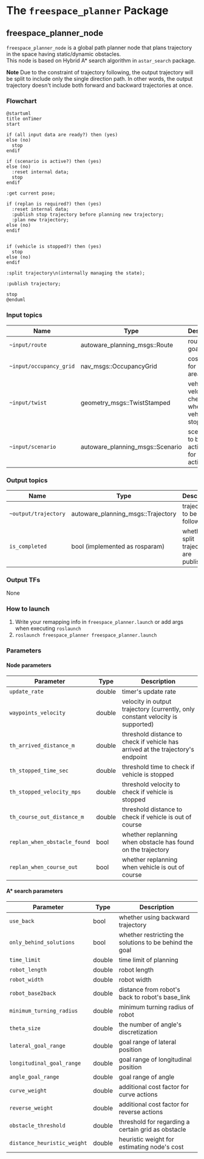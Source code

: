 # The `freespace_planner` Package

## freespace_planner_node

`freespace_planner_node` is a global path planner node that plans trajectory in the space having static/dynamic obstacles.  
This node is based on Hybrid A\* search algorithm in `astar_search` package.

**Note**
Due to the constraint of trajectory following, the output trajectory will be split to include only the single direction path.
In other words, the output trajectory doesn't include both forward and backward trajectories at once.

### Flowchart

```plantuml
@startuml
title onTimer
start

if (all input data are ready?) then (yes)
else (no)
  stop
endif

if (scenario is active?) then (yes)
else (no)
  :reset internal data;
  stop
endif

:get current pose;

if (replan is required?) then (yes)
  :reset internal data;
  :publish stop trajectory before planning new trajectory;
  :plan new trajectory;
else (no)
endif


if (vehicle is stopped?) then (yes)
  stop
else (no)
endif

:split trajectory\n(internally managing the state);

:publish trajectory;

stop
@enduml
```

### Input topics

| Name                    | Type                             | Description                                               |
| ----------------------- | -------------------------------- | --------------------------------------------------------- |
| `~input/route`          | autoware_planning_msgs::Route    | route and goal pose                                       |
| `~input/occupancy_grid` | nav_msgs::OccupancyGrid          | costmap, for drivable areas                               |
| `~input/twist`          | geometry_msgs::TwistStamped      | vehicle velocity, for checking whether vehicle is stopped |
| `~input/scenario`       | autoware_planning_msgs::Scenario | scenarios to be activated, for node activation            |

### Output topics

| Name                 | Type                               | Description                                |
| -------------------- | ---------------------------------- | ------------------------------------------ |
| `~output/trajectory` | autoware_planning_msgs::Trajectory | trajectory to be followed                  |
| `is_completed`       | bool (implemented as rosparam)     | whether all split trajectory are published |

### Output TFs

None

### How to launch

1. Write your remapping info in `freespace_planner.launch` or add args when executing `roslaunch`
2. `roslaunch freespace_planner freespace_planner.launch`

### Parameters

#### Node parameters

| Parameter                    | Type   | Description                                                                     |
| ---------------------------- | ------ | ------------------------------------------------------------------------------- |
| `update_rate`                | double | timer's update rate                                                             |
| `waypoints_velocity`         | double | velocity in output trajectory (currently, only constant velocity is supported)  |
| `th_arrived_distance_m`      | double | threshold distance to check if vehicle has arrived at the trajectory's endpoint |
| `th_stopped_time_sec`        | double | threshold time to check if vehicle is stopped                                   |
| `th_stopped_velocity_mps`    | double | threshold velocity to check if vehicle is stopped                               |
| `th_course_out_distance_m`   | double | threshold distance to check if vehicle is out of course                         |
| `replan_when_obstacle_found` | bool   | whether replanning when obstacle has found on the trajectory                    |
| `replan_when_course_out`     | bool   | whether replanning when vehicle is out of course                                |

#### A\* search parameters

| Parameter                   | Type   | Description                                             |
| --------------------------- | ------ | ------------------------------------------------------- |
| `use_back`                  | bool   | whether using backward trajectory                       |
| `only_behind_solutions`     | bool   | whether restricting the solutions to be behind the goal |
| `time_limit`                | double | time limit of planning                                  |
| `robot_length`              | double | robot length                                            |
| `robot_width`               | double | robot width                                             |
| `robot_base2back`           | double | distance from robot's back to robot's base_link         |
| `minimum_turning_radius`    | double | minimum turning radius of robot                         |
| `theta_size`                | double | the number of angle's discretization                    |
| `lateral_goal_range`        | double | goal range of lateral position                          |
| `longitudinal_goal_range`   | double | goal range of longitudinal position                     |
| `angle_goal_range`          | double | goal range of angle                                     |
| `curve_weight`              | double | additional cost factor for curve actions                |
| `reverse_weight`            | double | additional cost factor for reverse actions              |
| `obstacle_threshold`        | double | threshold for regarding a certain grid as obstacle      |
| `distance_heuristic_weight` | double | heuristic weight for estimating node's cost             |
